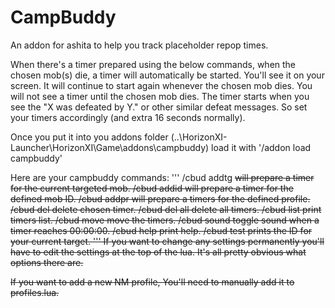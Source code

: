 # CampBuddy
An addon for ashita to help you track placeholder repop times.

When there's a timer prepared using the below commands, when the chosen mob(s) die, a timer will automatically be started. You'll see it on your screen. It will continue to start again whenever the chosen mob dies. You will not see a timer until the chosen mob dies. The timer starts when you see the "X was defeated by Y." or other similar defeat messages. So set your timers accordingly (and extra 16 seconds normally).

Once you put it into you addons folder (..\HorizonXI-Launcher\HorizonXI\Game\addons\campbuddy) load it with
'/addon load campbuddy'

Here are your campbuddy commands:
'''
/cbud addtg <H> <M> <S>  will prepare a timer for the current targeted mob.
/cbud addid <ID> <H> <M> <S>  will prepare a timer for the defined mob ID.
/cbud addpr <profile>  will prepare a timers for the defined profile.
/cbud del <ID>  delete chosen timer.
/cbud del all  delete all timers.
/cbud list  print timers list.
/cbud move <X> <Y>  move the timers.
/cbud sound  toggle sound when a timer reaches 00:00:00.
/cbud help  print help.
/cbud test  prints the ID for your current target.
'''
If you want to change any settings permanently you'll have to edit the settings at the top of the lua. It's all pretty obvious what options there are.

If you want to add a new NM profile, You'll need to manually add it to profiles.lua.
